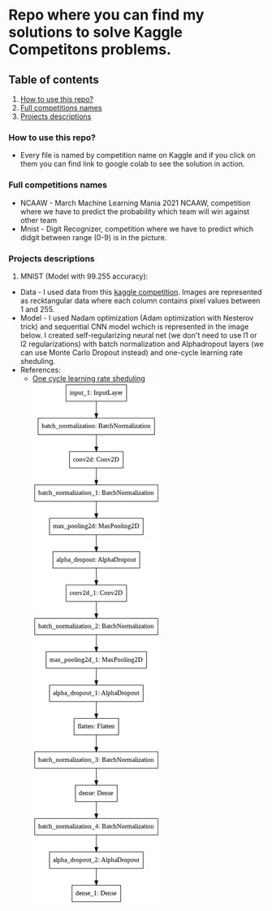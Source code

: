 # Repo where you can find my solutions to solve Kaggle Competitons problems.
## Table of contents
1. [How to use this repo?](#How-to-use-this-repo)
2. [Full competitions names](#Full-competitions-names)
3. [Projects descriptions](#Projects-descriptions)

### How to use this repo?
  - Every file is named by competition name on Kaggle and if you click on them you can find link to google colab    to see the solution in action.
### Full competitions names
 - NCAAW - March Machine Learning Mania 2021 NCAAW, competition where we have to predict the probability which team will win against other team
 - Mnist - Digit Recognizer, competition where we have to predict which didgit between range (0-9) is in the picture.
### Projects descriptions
1. MNIST (Model with 99.255 accuracy):
  - Data - I used data from this [kaggle competition](https://www.kaggle.com/c/digit-recognizer). Images are represented as       recktangular data where each column contains pixel values between 1 and 255.
  - Model - I used Nadam optimization (Adam optimization with Nesterov trick) and sequential CNN model wchich is represented in the image below. I created self-regularizing neural net (we don't need to use l1 or l2 regularizations) with batch normalization and Alphadropout layers (we can use Monte Carlo Dropout instead) and one-cycle learning rate sheduling.
  - References:
    - [One cycle learning rate sheduling](https://homl.info/1cycle)
       <br/>
       ![mnist_model](https://github.com/MichSteczko/Kaggle_competitions-/blob/main/images/mnist_model.png)
